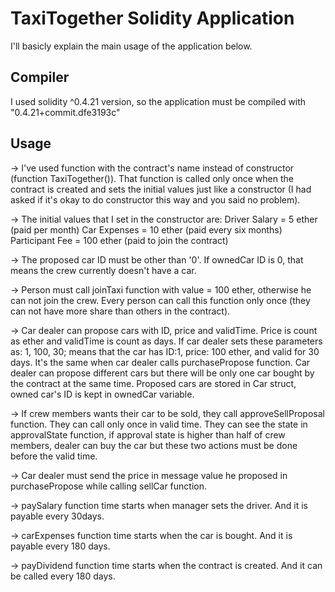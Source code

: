# TaxiTogether Solidity Application

I'll basicly explain the main usage of the application below.

## Compiler

I used solidity ^0.4.21 version, so the application must be compiled with "0.4.21+commit.dfe3193c"

## Usage

-> I've used function with the contract's name instead of constructor (function TaxiTogether()). That function is called only once when the contract is created and sets the initial values just like a constructor (I had asked if it's okay to do constructor this way and you said no problem).

-> The initial values that I set in the constructor are:
Driver Salary = 5 ether (paid per month)
Car Expenses = 10 ether (paid every six months)
Participant Fee = 100 ether (paid to join the contract)

-> The proposed car ID must be other than '0'. If ownedCar ID is 0, that means the crew currently doesn't have a car.

-> Person must call joinTaxi function with value = 100 ether, otherwise he can not join the crew. Every person can call this function only once (they can not have more share than others in the contract).

-> Car dealer can propose cars with ID, price and validTime. Price is count as ether and validTime is count as days. If car dealer sets these parameters as: 1, 100, 30; means that the car has ID:1, price: 100 ether, and valid for 30 days. It's the same when car dealer calls purchasePropose function. Car dealer can propose different cars but there will be only one car bought by the contract at the same time. Proposed cars are stored in Car struct, owned car's ID is kept in ownedCar variable.

-> If crew members wants their car to be sold, they call approveSellProposal function. They can call only once in valid time. They can see the state in approvalState function, if approval state is higher than half of crew members, dealer can buy the car but these two actions must be done before the valid time.

-> Car dealer must send the price in message value he proposed in purchasePropose while calling sellCar function.

-> paySalary function time starts when manager sets the driver. And it is payable every 30days.

-> carExpenses function time starts when the car is bought. And it is payable every 180 days.

-> payDividend function time starts when the contract is created. And it can be called every 180 days.
